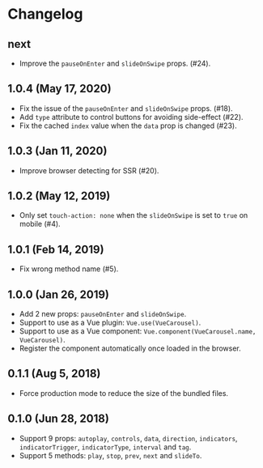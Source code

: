 # Changelog

## next

- Improve the `pauseOnEnter` and `slideOnSwipe` props. (#24).

## 1.0.4 (May 17, 2020)

- Fix the issue of the `pauseOnEnter` and `slideOnSwipe` props. (#18).
- Add `type` attribute to control buttons for avoiding side-effect (#22).
- Fix the cached `index` value when the `data` prop is changed (#23).

## 1.0.3 (Jan 11, 2020)

- Improve browser detecting for SSR (#20).

## 1.0.2 (May 12, 2019)

- Only set `touch-action: none` when the `slideOnSwipe` is set to `true` on mobile (#4).

## 1.0.1 (Feb 14, 2019)

- Fix wrong method name (#5).

## 1.0.0 (Jan 26, 2019)

- Add 2 new props: `pauseOnEnter` and `slideOnSwipe`.
- Support to use as a Vue plugin: `Vue.use(VueCarousel)`.
- Support to use as a Vue component: `Vue.component(VueCarousel.name, VueCarousel)`.
- Register the component automatically once loaded in the browser.

## 0.1.1 (Aug 5, 2018)

- Force production mode to reduce the size of the bundled files.

## 0.1.0 (Jun 28, 2018)

- Support 9 props: `autoplay`, `controls`, `data`, `direction`, `indicators`, `indicatorTrigger`, `indicatorType`, `interval` and `tag`.
- Support 5 methods: `play`, `stop`, `prev`, `next` and `slideTo`.
